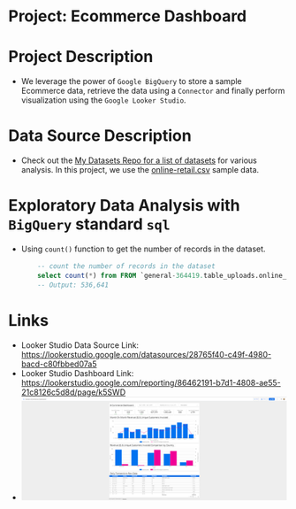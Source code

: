 # Project: Ecommerce Dashboard

# Project Description
* We leverage the power of `Google BigQuery` to store a sample Ecommerce data, retrieve the data using a `Connector` and finally perform visualization using the `Google Looker Studio`.

# Data Source Description
* Check out the [My Datasets Repo for a list of datasets](https://github.com/nyangweso-rodgers/Data_Analytics/tree/main/Datasets) for various analysis. In this project, we use the [online-retail.csv](https://raw.githubusercontent.com/nyangweso-rodgers/Data_Analytics/main/Datasets/online-retail.csv) sample data.

# Exploratory Data Analysis with `BigQuery` standard `sql`
* Using `count()` function to get the number of records in the dataset.

    ```sql
        -- count the number of records in the dataset
        select count(*) from FROM `general-364419.table_uploads.online_retail` 
        -- Output: 536,641
    ```

# Links
* Looker Studio Data Source Link: https://lookerstudio.google.com/datasources/28765f40-c49f-4980-bacd-c80fbbed07a5
* Looker Studio Dashboard Link: https://lookerstudio.google.com/reporting/86462191-b7d1-4808-ae55-21c8126c5d8d/page/k5SWD
* ![](images/dashboard-output-1.png)